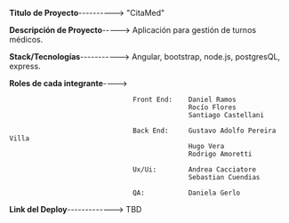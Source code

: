 **Titulo de Proyecto**----------> "CitaMed"

**Descripción de Proyecto**----->  Aplicación para gestión de turnos médicos.

**Stack/Tecnologías**-----------> Angular, bootstrap, node.js, postgresQL, express.

**Roles de cada integrante**---->  

                                   Front End:    Daniel Ramos
                                                 Rocío Flores
                                                 Santiago Castellani
                                          
                                   Back End:     Gustavo Adolfo Pereira Villa
                                                 Hugo Vera
                                                 Rodrigo Amoretti
                                          
                                   Ux/Ui:        Andrea Cacciatore
                                                 Sebastian Cuendias
                                          
                                   QA:           Daniela Gerlo


**Link del Deploy**------------->  TBD
